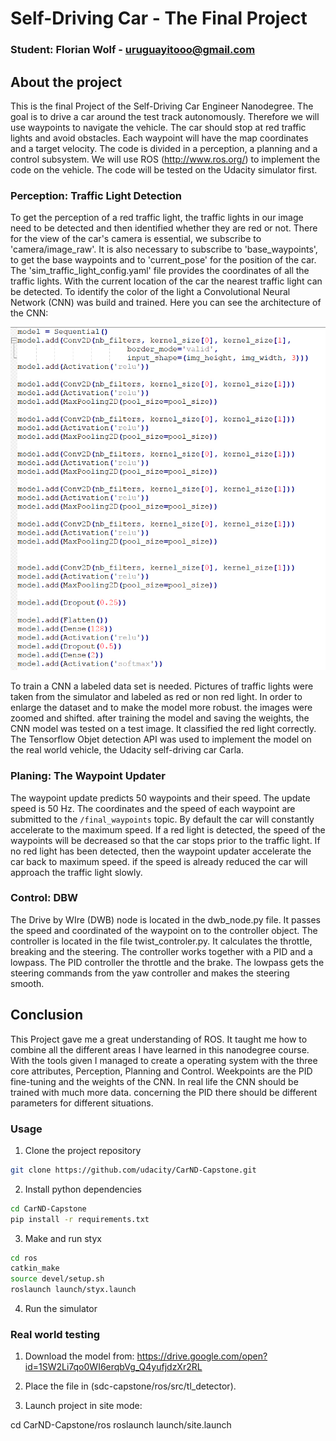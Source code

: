 # Self-Driving Car - The Final Project

### Student: Florian Wolf - uruguayitooo@gmail.com

## About the project

This is the final Project of the Self-Driving Car Engineer Nanodegree. The goal is to drive a car around the test track autonomously. Therefore we will use waypoints to navigate the vehicle. The car should stop at red traffic lights and avoid obstacles. Each waypoint will have the map coordinates and a target velocity. The code is divided in a perception, a planning and a control subsystem.
We will use ROS (http://www.ros.org/) to implement the code on the vehicle. The code will be tested on the Udacity simulator first.


### Perception: Traffic Light Detection

To get the perception of a red traffic light, the traffic lights in our image need to be detected and then identified whether they are red or not. There for the view of the car's camera is essential, we subscribe to 'camera/image_raw'. It is also necessary to subscribe to 'base_waypoints', to get the base waypoints  and to 'current_pose' for the position of the car.
The 'sim_traffic_light_config.yaml' file provides the coordinates of all the traffic lights. With the current location of the car the nearest traffic light can be detected.
To identify the color of the light a Convolutional Neural Network (CNN) was build and trained. Here you can see the architecture of the CNN:


![alt text](/model.jpg "model")


To train a CNN a labeled data set is needed. Pictures of traffic lights were taken from the simulator and labeled as red or non red light. In order to enlarge the dataset and to make the model more robust. the images were zoomed and shifted.
after training the model and saving the weights, the CNN model was tested on a test image. It classified the red light correctly.
The Tensorflow Objet detection API was used to implement the model on the real world vehicle, the Udacity self-driving car Carla.


### Planing: The Waypoint Updater

The waypoint update predicts 50 waypoints and their speed. The update speed is 50 Hz. The coordinates and the speed of each waypoint are submitted to the `/final_waypoints` topic.
By default the car will constantly accelerate to the maximum speed. If a red light is detected, the speed of the waypoints will be decreased so that the car stops prior to the traffic light. If no red light has been detected, then the waypoint updater accelerate the car back to maximum speed. if the speed is already reduced the car will approach the traffic light slowly.


### Control: DBW

The Drive by WIre (DWB) node is located in the dwb_node.py file. It passes the speed and coordinated of the waypoint on to the controller object. The controller is located in the file twist_controler.py. It calculates the throttle, breaking and the steering. The controller works together with a PID and a lowpass. The PID controller the throttle and the brake. The lowpass gets the steering commands from the yaw controller and makes the steering smooth.


## Conclusion

This Project gave me a great understanding of ROS. It taught me how to combine all the different areas I have learned in this nanodegree course. With the tools given I managed to create a operating system with the three core attributes, Perception, Planning and Control. Weekpoints are the PID fine-tuning and the weights of the CNN. In real life the CNN should be trained with much more data. concerning the PID there should be different parameters for different situations.




### Usage

1. Clone the project repository
```bash
git clone https://github.com/udacity/CarND-Capstone.git
```

2. Install python dependencies
```bash
cd CarND-Capstone
pip install -r requirements.txt
```

3. Make and run styx
```bash
cd ros
catkin_make
source devel/setup.sh
roslaunch launch/styx.launch
```
4. Run the simulator

### Real world testing
1. Download the model from:
https://drive.google.com/open?id=1SW2Li7qo0WI6erqbVg_Q4yufjdzXr2RL


2. Place the file in (sdc-capstone/ros/src/tl_detector).


3. Launch project in site mode:

cd CarND-Capstone/ros
roslaunch launch/site.launch





